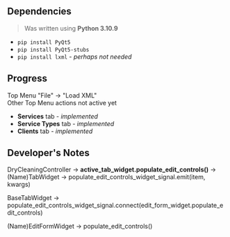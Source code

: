 ## Dependencies

> Was written using __Python 3.10.9__

- `pip install PyQt5`
- `pip install PyQt5-stubs`
- `pip install lxml` - _perhaps not needed_

## Progress

Top Menu "File" -> "Load XML"<br>
Other Top Menu actions not active yet

- __Services__ tab - _implemented_
- __Service Types__ tab - _implemented_
- __Clients__ tab - _implemented_

## Developer's Notes
DryCleaningController -> __active_tab_widget.populate_edit_controls()__ -> (Name)TabWidget -> populate_edit_controls_widget_signal.emit(item, kwargs)

BaseTabWidget -> populate_edit_controls_widget_signal.connect(edit_form_widget.populate_edit_controls)

(Name)EditFormWidget -> populate_edit_controls()